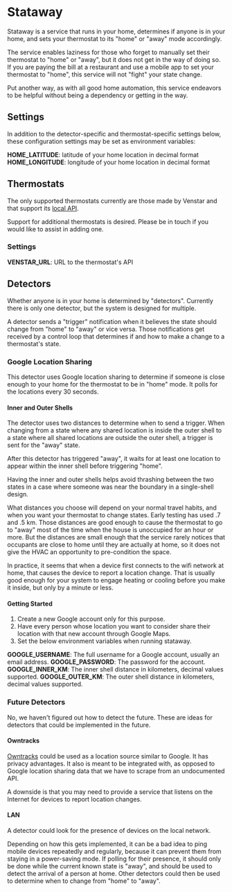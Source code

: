# Stataway

Stataway is a service that runs in your home, determines if anyone is in your
home, and sets your thermostat to its "home" or "away" mode accordingly.

The service enables laziness for those who forget to manually set their thermostat
to "home" or "away", but it does not get in the way of doing so. If you are
paying the bill at a restaurant and use a mobile app to set your thermostat to
"home", this service will not "fight" your state change.

Put another way, as with all good home automation, this service endeavors to
be helpful without being a dependency or getting in the way.

## Settings

In addition to the detector-specific and thermostat-specific settings below,
these configuration settings may be set as environment variables:

**HOME_LATITUDE**: latitude of your home location in decimal format
**HOME_LONGITUDE**: longitude of your home location in decimal format

## Thermostats

The only supported thermostats currently are those made by Venstar and that
support its [local API](http://developer.venstar.com/).

Support for additional thermostats is desired. Please be in touch if you would
like to assist in adding one.

### Settings

**VENSTAR_URL**: URL to the thermostat's API

## Detectors

Whether anyone is in your home is determined by "detectors". Currently there
is only one detector, but the system is designed for multiple.

A detector sends a "trigger" notification when it believes the state should
change from "home" to "away" or vice versa. Those notifications get received by
a control loop that determines if and how to make a change to a thermostat's
state.

### Google Location Sharing

This detector uses Google location sharing to determine if someone is close
enough to your home for the thermostat to be in "home" mode. It polls for
the locations every 30 seconds.

#### Inner and Outer Shells

The detector uses two distances to determine when to send a trigger. When
changing from a state where any shared location is inside the outer shell to a
state where all shared locations are outside the outer shell, a trigger is sent
for the "away" state.

After this detector has triggered "away", it waits for at least one location to
appear within the inner shell before triggering "home".

Having the inner and outer shells helps avoid thrashing between the two states
in a case where someone was near the boundary in a single-shell design.

What distances you choose will depend on your normal travel habits, and when
you want your thermostat to change states. Early testing has used .7 and .5 km. 
Those distances are good enough to cause the thermostat to go to "away" most of
the time when the house is unoccupied for an hour or more. But the distances are small
enough that the service rarely notices that occupants are close to home until they
are actually at home, so it does not give the HVAC an opportunity to pre-condition
the space.

In practice, it seems that when a device first connects to the wifi network at
home, that causes the device to report a location change. That is usually good
enough for your system to engage heating or cooling before you make it inside,
but only by a minute or less.

#### Getting Started

1. Create a new Google account only for this purpose.
1. Have every person whose location you want to consider share their location with
   that new account through Google Maps.
1. Set the below environment variables when running stataway.

**GOOGLE_USERNAME**: The full username for a Google account, usually an email address.
**GOOGLE_PASSWORD**: The password for the account.
**GOOGLE_INNER_KM**: The inner shell distance in kilometers, decimal values supported.
**GOOGLE_OUTER_KM**: The outer shell distance in kilometers, decimal values supported.

### Future Detectors

No, we haven't figured out how to detect the future. These are ideas for detectors that
could be implemented in the future.

#### Owntracks

[Owntracks](http://owntracks.org/) could be used as a location source similar
to Google. It has privacy advantages. It also is meant to be integrated with,
as opposed to Google location sharing data that we have to scrape from an
undocumented API.

A downside is that you may need to provide a service that listens on the
Internet for devices to report location changes.

#### LAN

A detector could look for the presence of devices on the local network.

Depending on how this gets implemented, it can be a bad idea to ping mobile
devices repeatedly and regularly, because it can prevent them from staying in a
power-saving mode. If polling for their presence, it should only be done while
the current known state is "away", and should be used to detect the arrival of
a person at home. Other detectors could then be used to determine when to
change from "home" to "away".
